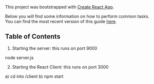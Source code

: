 This project was bootstrapped with [Create React App](https://github.com/facebookincubator/create-react-app).

Below you will find some information on how to perform common tasks.<br>
You can find the most recent version of this guide [here](https://github.com/facebookincubator/create-react-app/blob/master/packages/react-scripts/template/README.md).

## Table of Contents

1. Starting the server: this runs on port 9000

node server.js

2. Starting the React Client: this runs on port 3000

a) cd into /client
b) npm start
